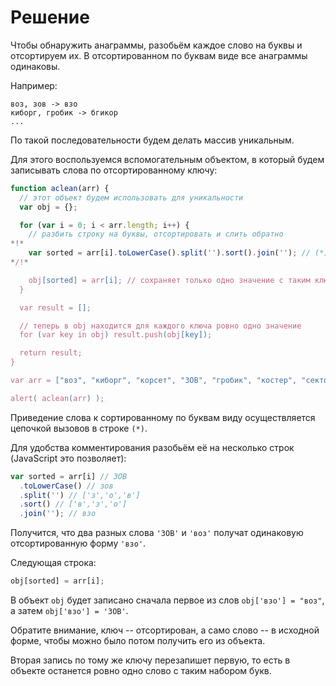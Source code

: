 # Решение

Чтобы обнаружить анаграммы, разобьём каждое слово на буквы и отсортируем их. В отсортированном по буквам виде все анаграммы одинаковы.

Например:

```
воз, зов -> взо
киборг, гробик -> бгикор
...
```

По такой последовательности будем делать массив уникальным.

Для этого воспользуемся вспомогательным объектом, в который будем записывать слова по отсортированному ключу:

```js run
function aclean(arr) {
  // этот объект будем использовать для уникальности
  var obj = {};

  for (var i = 0; i < arr.length; i++) {
    // разбить строку на буквы, отсортировать и слить обратно
*!*
    var sorted = arr[i].toLowerCase().split('').sort().join(''); // (*)
*/!*

    obj[sorted] = arr[i]; // сохраняет только одно значение с таким ключом
  }

  var result = [];

  // теперь в obj находится для каждого ключа ровно одно значение
  for (var key in obj) result.push(obj[key]);

  return result;
}

var arr = ["воз", "киборг", "корсет", "ЗОВ", "гробик", "костер", "сектор"];

alert( aclean(arr) );
```

Приведение слова к  сортированному по буквам виду осуществляется цепочкой вызовов в строке `(*)`.

Для удобства комментирования разобьём её на несколько строк (JavaScript это позволяет):

```js
var sorted = arr[i] // ЗОВ
  .toLowerCase() // зов
  .split('') // ['з','о','в']
  .sort() // ['в','з','о']
  .join(''); // взо
```

Получится, что два разных слова `'ЗОВ'` и `'воз'` получат одинаковую отсортированную форму `'взо'`.

Следующая строка:

```js
obj[sorted] = arr[i];
```

В объект `obj` будет записано сначала первое из слов `obj['взо'] = "воз"`, а затем `obj['взо'] = 'ЗОВ'`.

Обратите внимание, ключ -- отсортирован, а само слово -- в исходной форме, чтобы можно было потом получить его из объекта.

Вторая запись по тому же ключу перезапишет первую, то есть в объекте останется ровно одно слово с таким набором букв.

